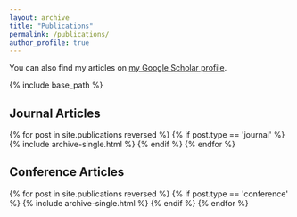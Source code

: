 ```yaml
---
layout: archive
title: "Publications"
permalink: /publications/
author_profile: true
---
```


You can also find my articles on <a href="https://scholar.google.com/citations?user=KzOjvNEAAAAJ&hl=en">my Google Scholar profile</a>.

{% include base_path %}

<h2>Journal Articles</h2>
{% for post in site.publications reversed %}
  {% if post.type == 'journal' %}
    {% include archive-single.html %}
  {% endif %}
{% endfor %}

<h2>Conference Articles</h2>
{% for post in site.publications reversed %}
  {% if post.type == 'conference' %}
    {% include archive-single.html %}
  {% endif %}
{% endfor %}

